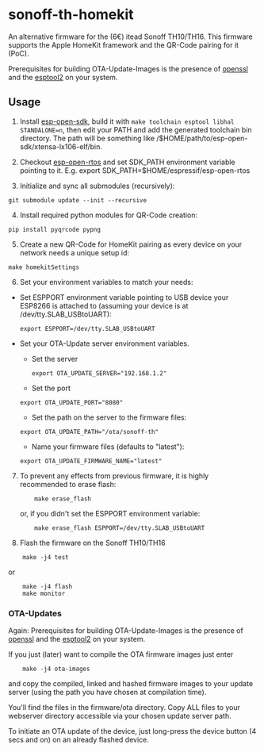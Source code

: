 # sonoff-th-homekit

An alternative firmware for the (6€) itead Sonoff TH10/TH16. This firmware supports the Apple HomeKit framework and the QR-Code pairing for it (PoC).

Prerequisites for building OTA-Update-Images is the presence of [openssl](https://www.openssl.org) and the [esptool2](https://github.com/raburton/esptool2) on your system.

## Usage

1. Install [esp-open-sdk](https://github.com/pfalcon/esp-open-sdk), build it with `make toolchain esptool libhal STANDALONE=n`, then edit your PATH and add the generated toolchain bin directory. The path will be something like /$HOME/path/to/esp-open-sdk/xtensa-lx106-elf/bin.

2. Checkout [esp-open-rtos](https://github.com/SuperHouse/esp-open-rtos) and set SDK_PATH environment variable pointing to it. E.g. export SDK_PATH=$HOME/espressif/esp-open-rtos

3. Initialize and sync all submodules (recursively):
```shell
git submodule update --init --recursive
```

4. Install required python modules for QR-Code creation:
```shell
pip install pyqrcode pypng
```

5. Create a new QR-Code for HomeKit pairing as every device on your network needs a unique setup id:
```shell
make homekitSettings
```
6. Set your environment variables to match your needs:

  * Set ESPPORT environment variable pointing to USB device your ESP8266 is attached
     to (assuming your device is at /dev/tty.SLAB_USBtoUART):
     ```shell
     export ESPPORT=/dev/tty.SLAB_USBtoUART
     ```
  * Set your OTA-Update server environment variables.
    * Set the server

      ```shell
      export OTA_UPDATE_SERVER="192.168.1.2"
      ```
    * Set the port
    ```shell
    export OTA_UPDATE_PORT="8080"
    ```
    * Set the path on the server to the firmware files:
    ```shell
    export OTA_UPDATE_PATH="/ota/sonoff-th"
    ```
    * Name your firmware files (defaults to "latest"):
    ```shell
    export OTA_UPDATE_FIRMWARE_NAME="latest"
    ```

7. To prevent any effects from previous firmware, it is highly recommended to erase flash:
    ```shell
        make erase_flash
    ```
    or, if you didn't set the ESPPORT environment variable:
    ```shell
        make erase_flash ESPPORT=/dev/tty.SLAB_USBtoUART
    ```
8. Flash the firmware on the Sonoff TH10/TH16
```shell
    make -j4 test
```
  or
```shell
    make -j4 flash
    make monitor
```

### OTA-Updates
Again: Prerequisites for building OTA-Update-Images is the presence of [openssl](https://www.openssl.org) and the [esptool2](https://github.com/raburton/esptool2) on your system.

If you just (later) want to compile the OTA firmware images just enter
```shell
    make -j4 ota-images
```
and copy the compiled, linked and hashed firmware images
to your update server (using the path you have chosen at compilation time).

You'll find the files in the firmware/ota directory. Copy ALL files to your webserver directory accessible via your chosen update server path.

To initiate an OTA update of the device, just long-press the device button (4 secs and on) on an already flashed device.
